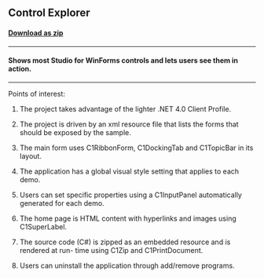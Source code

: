 ## Control Explorer
#### [Download as zip](https://grapecity.github.io/DownGit/#/home?url=https://github.com/GrapeCity/ComponentOne-WinForms-Samples/tree/master/NetFramework\Localization\Ko\ControlExplorer)
____
#### Shows most Studio for WinForms controls and lets users see them in action.
____
Points of interest: 

1) The project takes advantage of the lighter .NET 4.0 Client Profile. 

2) The project is driven by an xml resource file that lists the forms that should be exposed by the sample. 

3) The main form uses C1RibbonForm, C1DockingTab and C1TopicBar in its layout. 

4) The application has a global visual style setting that applies to each demo. 

5) Users can set specific properties using a C1InputPanel automatically generated for each demo. 

6) The home page is HTML content with hyperlinks and images using C1SuperLabel. 

7) The source code (C#) is zipped as an embedded resource and is rendered at run- time using C1Zip and C1PrintDocument. 

8) Users can uninstall the application through add/remove programs. 